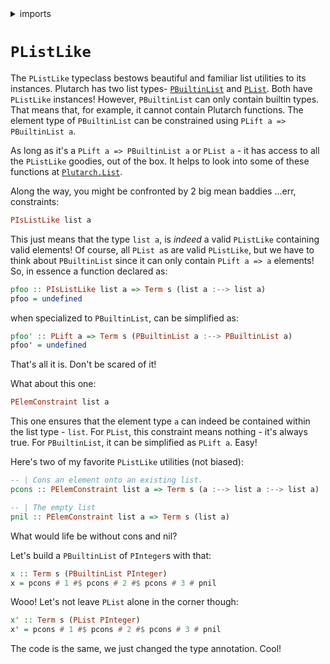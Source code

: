 <details>
<summary> imports </summary>
<p>

```haskell
{-# OPTIONS_GHC -Wno-redundant-constraints #-}
module Plutarch.Docs.PListLike (pfoo, pfoo', x, x') where 
import Plutarch.Prelude
```

</p>
</details>

# `PListLike`

The `PListLike` typeclass bestows beautiful and familiar list utilities to its instances. Plutarch has two list types- [`PBuiltinList`](./../Types/PBuiltinList.md) and 
[`PList`](./../Types/PList.md). Both have `PListLike` instances! However, `PBuiltinList` can only contain builtin types. That means that, for example, it cannot contain 
Plutarch functions. The element type of `PBuiltinList` can be constrained using `PLift a => PBuiltinList a`.

As long as it's a `PLift a => PBuiltinList a` or `PList a` - it has access to all the `PListLike` goodies, out of the box. It helps to look into some of these functions 
at [`Plutarch.List`](https://github.com/Plutonomicon/plutarch/blob/master/Plutarch/List.hs).

Along the way, you might be confronted by 2 big mean baddies ...err, constraints:

```hs
PIsListLike list a
```

This just means that the type `list a`, is _indeed_ a valid `PListLike` containing valid elements! Of course, all `PList a`s are valid `PListLike`, but 
we have to think about `PBuiltinList` since it can only contain `PLift a => a` elements! So, in essence a function declared as:

```haskell
pfoo :: PIsListLike list a => Term s (list a :--> list a)
pfoo = undefined
```

when specialized to `PBuiltinList`, can be simplified as:

```haskell
pfoo' :: PLift a => Term s (PBuiltinList a :--> PBuiltinList a)
pfoo' = undefined
```

That's all it is. Don't be scared of it!

What about this one:

```hs
PElemConstraint list a
```

This one ensures that the element type `a` can indeed be contained within the list type - `list`. For `PList`, this constraint means nothing - it's always true. For `PBuiltinList`, it can be simplified as `PLift a`. Easy!

Here's two of my favorite `PListLike` utilities (not biased):

```hs
-- | Cons an element onto an existing list.
pcons :: PElemConstraint list a => Term s (a :--> list a :--> list a)

-- | The empty list
pnil :: PElemConstraint list a => Term s (list a)
```

What would life be without cons and nil?

Let's build a `PBuiltinList` of `PInteger`s with that:

```haskell
x :: Term s (PBuiltinList PInteger)
x = pcons # 1 #$ pcons # 2 #$ pcons # 3 # pnil
```

Wooo! Let's not leave `PList` alone in the corner though:

```haskell
x' :: Term s (PList PInteger)
x' = pcons # 1 #$ pcons # 2 #$ pcons # 3 # pnil
```

The code is the same, we just changed the type annotation. Cool!
